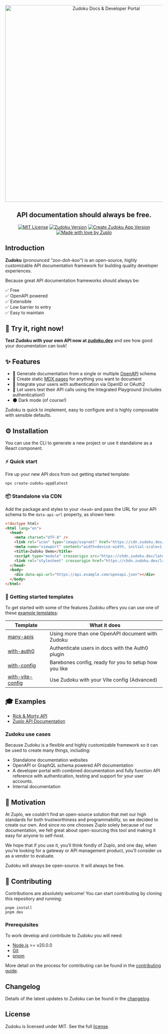 <div align=center>

<picture>
  <source media="(prefers-color-scheme: dark)" srcset="./assets/zudoku-logo-light.svg" width=630>
  <a href="https://zudoku.dev" alt="Zudoku"><img alt="Zudoku Docs & Developer Portal" src="./assets/zudoku-logo-dark.svg" width=630></a>
</picture>

<h2>API documentation should always be free.</h2>

[![MIT License](https://img.shields.io/badge/license-mit-green?style=for-the-badge)](https://github.com/zuplo/zudoku/license.md)
[![Zudoku Version](https://img.shields.io/npm/v/zudoku?style=for-the-badge)](https://www.npmjs.com/package/zudoku)
[![Create Zudoku App Version](https://img.shields.io/npm/v/create-zudoku-app?label=cli&style=for-the-badge)](https://www.npmjs.com/package/create-zudoku-app)
[![Made with love by Zuplo](https://img.shields.io/badge/made_with_❤️_by-zuplo-FF00BD?style=for-the-badge)](https://zuplo.com)

</div>

## Introduction

**Zudoku** (pronounced _"zoo-doh-koo"_) is an open-source, highly customizable API documentation framework for building quality developer experiences.

Because great API documentation frameworks should always be:

✅ Free<br />
✅ OpenAPI powered<br />
✅ Extensible<br />
✅ Low barrier to entry<br />
✅ Easy to maintain

## 🤩 Try it, right now!

**Test Zudoku with your own API now at [zudoku.dev](https://zudoku.dev)** and see how good your documentation can look!

## ✨ Features

- 🚀 Generate documentation from a single or multiple [OpenAPI](https://swagger.io/specification/) schema
- 📄 Create static [MDX pages](https://mdxjs.com/) for anything you want to document
- 🔐 Integrate your users with authentication via OpenID or OAuth2
- 🧪 Let users test their API calls using the Integrated Playground (includes authentication!)
- 🌑 Dark mode (of course!)

Zudoku is quick to implement, easy to configure and is highly composable with sensible defaults.

## ⚙️ Installation

You can use the CLI to generate a new project or use it standalone as a React component.

### ⚡️ Quick start

Fire up your new API docs from out getting started template:

```
npx create-zudoku-app@latest
```

### 📦 Standalone via CDN

Add the package and styles to your `<head>` and pass the URL for your API schema to the `data-api-url` property, as shown here:

```html
<!doctype html>
<html lang="en">
  <head>
    <meta charset="UTF-8" />
    <link rel="icon" type="image/svg+xml" href="https://cdn.zudoku.dev/logos/icon.svg" />
    <meta name="viewport" content="width=device-width, initial-scale=1.0" />
    <title>Zudoku Demo</title>
    <script type="module" crossorigin src="https://chdn.zudoku.dev/latest/main.js"></script>
    <link rel="stylesheet" crossorigin href="https://chdn.zudoku.dev/latest/style.css" />
  </head>
  <body>
    <div data-api-url="https://api.example.com/openapi.json"></div>
  </body>
</html>
```

### 🧱 Getting started templates

To get started with some of the features Zudoku offers you can use one of these [example templates](https://github.com/zuplo/zudoku/tree/main/examples):

| Template                                                                                | What it does                                          |
| --------------------------------------------------------------------------------------- | ----------------------------------------------------- |
| [many-apis](https://github.com/zuplo/zudoku/tree/main/examples/many-apis)               | Using more than one OpenAPI document with Zudoku      |
| [with-auth0](https://github.com/zuplo/zudoku/tree/main/examples/with-auth0)             | Authenticate users in docs with the Auth0 plugin      |
| [with-config](https://github.com/zuplo/zudoku/tree/main/examples/with-config)           | Barebones config, ready for you to setup how you like |
| [with-vite-config](https://github.com/zuplo/zudoku/tree/main/examples/with-vite-config) | Use Zudoku with your Vite config (Advanced)           |

## 🎓 Examples

- [Rick & Morty API](https://zudoku.zuplopreview.net/demo?api-url=https://rickandmorty.zuplo.io/openapi.json)
- [Zuplo API Documentation](https://docs-zudoku.pages.dev/)

### Zudoku use cases

Because Zudoku is a flexible and highly customizable framework so it can be used to create many things, including:

- Standalone documentation websites
- OpenAPI or GraphQL schema powered API documentation
- A developer portal with combined documentation and fully function API reference with authentication, testing and support for your user accounts.
- Internal documentation

## 🎯 Motivation

At Zuplo, we couldn’t find an open-source solution that met our high standards for both trustworthiness and programmability, so we decided to create our own. And since no one chooses Zuplo solely because of our documentation, we felt great about open-sourcing this tool and making it easy for anyone to self-host.

We hope that if you use it, you’ll think fondly of Zuplo, and one day, when you’re looking for a gateway or API management product, you’ll consider us as a vendor to evaluate.

Zudoku will always be open-source. It will always be free.

## 🔧 Contributing

Contributions are absolutely welcome! You can start contributing by cloning this repository and running:

```
pnpm install
pnpm dev
```

### Prerequisites

To work develop and contribute to Zudoku you will need:

- [Node.js](https://nodejs.org/) >= v20.0.0
- [Git](https://git-scm.com/)
- [pnpm](https://pnpm.io/installation)

More detail on the process for contributing can be found in the [contributing guide](CONTRIBUTING.md).

## Changelog

Details of the latest updates to Zudoku can be found in the [changelog](CHANGELOG.md).

## License

Zudoku is licensed under MIT. See the full [license](LICENSE.md).

